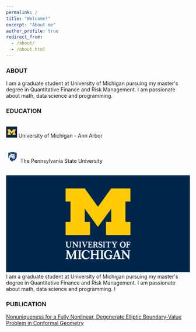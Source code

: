 ```yaml
---
permalink: /
title: "Welcome!"
excerpt: "About me"
author_profile: true
redirect_from: 
  - /about/
  - /about.html
---
```



### ABOUT 

I am a graduate student at University of Michigan pursuing my master's degree in Quantitative Finance and Risk Management. I am passionate about math, data science and programming.


### EDUCATION

<br/><img src='/images/UM.png'> University of Michigan - Ann Arbor

<br/><img src='/images/psu.png'> The Pennsylvania State University

<br/><img src='/images/U-M-logo-preview.jpg'>  I am a graduate student at University of Michigan pursuing my master's degree in Quantitative Finance and Risk Management. I am passionate about math, data science and programming. I


### PUBLICATION

[Nonuniqueness for a Fully Nonlinear, Degenerate Elliptic Boundary-Value Problem in Conformal Geometry](https://doi.org/10.1016/j.difgeo.2020.101688)

